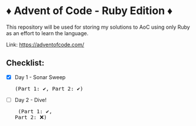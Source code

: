 # ♦️ Advent of Code - Ruby Edition ♦️

This repository will be used for storing my solutions to AoC using only Ruby as an effort to learn the language. 

Link: <https://adventofcode.com/>

## Checklist: 

- [x] Day 1 - Sonar Sweep <pre> (Part 1: ✔️, Part 2: ✔️) </pre>
- [ ] Day 2 - Dive! <pre> (Part 1: ✔️, Part 2: ❌) </pre>
